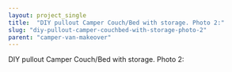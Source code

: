 ```yaml
---
layout: project_single
title:  "DIY pullout Camper Couch/Bed with storage. Photo 2:"
slug: "diy-pullout-camper-couchbed-with-storage-photo-2"
parent: "camper-van-makeover"
---
```

DIY pullout Camper Couch/Bed with storage. Photo 2: